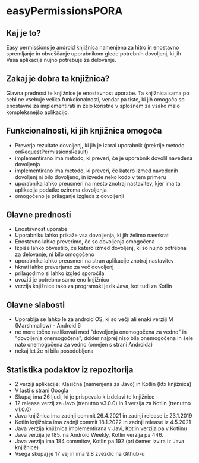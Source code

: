 # easyPermissionsPORA

## Kaj je to?
Easy permissions je android knjižnica namenjena za hitro in enostavno spremljanje in obveščanje uporabnikom glede potrebnih dovoljenj, 
ki jih Vaša aplikacija nujno potrebuje za delovanje. 

## Zakaj je dobra ta knjižnica?
Glavna prednost te knjižnice je enostavnost uporabe. Ta knjižnica sama po sebi ne vsebuje veliko funkcionalnosti, vendar pa tiste, ki jih omogoča so 
enostavne za implementirati in zelo koristne v splošnem za vsako malo kompleksnejšo aplikacijo. 

## Funkcionalnosti, ki jih knjižnica omogoča
- Preverja rezultate  dovoljenj, ki jih je izbral uporabnik (prekrije metodo onRequestPermissionsResult)
- implementirano ima metodo, ki preveri, če je uporabnik dovolil navedena dovoljenja
- implementirano ima metodo, ki preveri, če katero izmed navedenih dovoljenj ni bilo dovoljeno, in izvede neko kodo v tem primeru
- uporabnika lahko preusmeri na mesto znotraj nastavitev, kjer ima ta aplikacija podatke oziroma dovoljenja
- omogočeno je prilaganje izgleda z dovoljenji

## Glavne prednosti
- Enostavnost uporabe
- Uporabniku lahko prikaže vsa dovoljenja, ki jih želimo naenkrat
- Enostavno lahko preverimo, če so dovoljenja omogočena
- Izpiše lahko obvestilo, če katero izmed dovoljenj, ki so nujno potrebna za delovanje, ni bilo omogočeno
- uporabnika lahko preusmeri na stran aplikacije znotraj nastavitev
- hkrati lahko preverjamo za več dovoljenj
- prilagodimo si lahko izgled sporočila
- uvoziti je potrebno samo eno knjižnico
- verzija knjižnice tako za programski jezik Java, kot tudi za Kotlin

## Glavne slabosti
- Uporablja se lahko le za android OS, ki so večji ali enaki verziji M (Marshmallow) - Android 6
- ne more točno razlikovati med "dovoljenja onemogočena za vedno" in "dovoljenja onemogočena", dokler najprej niso bila onemogočena in šele nato onemogočena za vedno
  (omejen s strani Androida)
- nekaj let že ni bila posodobljena

## Statistika podaktov iz repozitorija
- 2 verziji aplikacije: Klasična (namenjena za Javo) in Kotlin (ktx knjižnica)
- V lasti s strani Googla
- Skupaj ima 26 ljudi, ki je prispevalo k izdelavi te knjižnice
- 12 release verzij za Javo (trenutno v3.0.0) in 1 verzija za Kotlin (trenutno v1.0.0)
- Java knjižnica ima zadnji commit 26.4.2021 in zadnji release iz 23.1.2019
- Kotlin knjižnica ima zadnji commit 18.1.2022 in zadnji release iz 4.5.2021
- Java verzija knjižnica implementirana v Javi, Kotlin verzija pa v Kotlinu
- Java verzija je 185. na Android Weekly, Kotlin verzija pa 446.
- Java verzija ima 184 commitov, Kotlin pa 192 (pri čemer izvira iz Java knjižnice)
- Vsega skupaj je 17 vej in ima 9.8 zvezdic na Github-u


